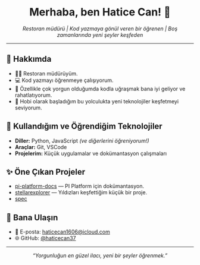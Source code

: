 <!-- Profile README for @haticecan37 -->

<h1 align="center">Merhaba, ben Hatice Can! 👋</h1>

<p align="center">
  <em>Restoran müdürü | Kod yazmaya gönül veren bir öğrenen | Boş zamanlarında yeni şeyler keşfeden</em>
</p>

---

## 🌟 Hakkımda

- 👩‍🍳 Restoran müdürüyüm.
- 💻 Kod yazmayı öğrenmeye çalışıyorum.
- 🧠 Özellikle çok yorgun olduğumda kodla uğraşmak bana iyi geliyor ve rahatlatıyorum.
- 🚀 Hobi olarak başladığım bu yolculukta yeni teknolojiler keşfetmeyi seviyorum.

## 🧰 Kullandığım ve Öğrendiğim Teknolojiler

- **Diller:** Python, JavaScript _(ve diğerlerini öğreniyorum!)_
- **Araçlar:** Git, VSCode
- **Projelerim:** Küçük uygulamalar ve dokümantasyon çalışmaları

## ✨ Öne Çıkan Projeler

- [pi-platform-docs](https://github.com/haticecan37/pi-platform-docs) — PI Platform için dokümantasyon.
- [stellarexplorer](https://github.com/haticecan37/stellarexplorer) — Yıldızları keşfettiğim küçük bir proje.
- [spec](https://github.com/haticecan37/spec)

## 🤝 Bana Ulaşın

- 📧 E-posta: haticecan1606@icloud.com
- 🌐 GitHub: [@haticecan37](https://github.com/haticecan37)

---

<p align="center">
  <i>“Yorgunluğun en güzel ilacı, yeni bir şeyler öğrenmek.”</i>
</p>

<!--
**haticecan37/haticecan37** özel bir repo çünkü bu README dosyası profilinizde gözükür!
-->
